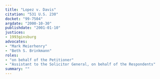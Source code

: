 ```yaml
---
title: "Lopez v. Davis"
citation: "531 U.S. 230"
docket: "99-7504"
argdate: "2000-10-30"
publishdate: "2001-01-10"
justices:
- 1993ginsburg
advocates:
- "Mark Meierhenry"
- "Beth S. Brinkmann"
roles:
- "on behalf of the Petitioner"
- "Assistant to the Solicitor General, on behalf of the Respondents"
summary: ""
---
```


